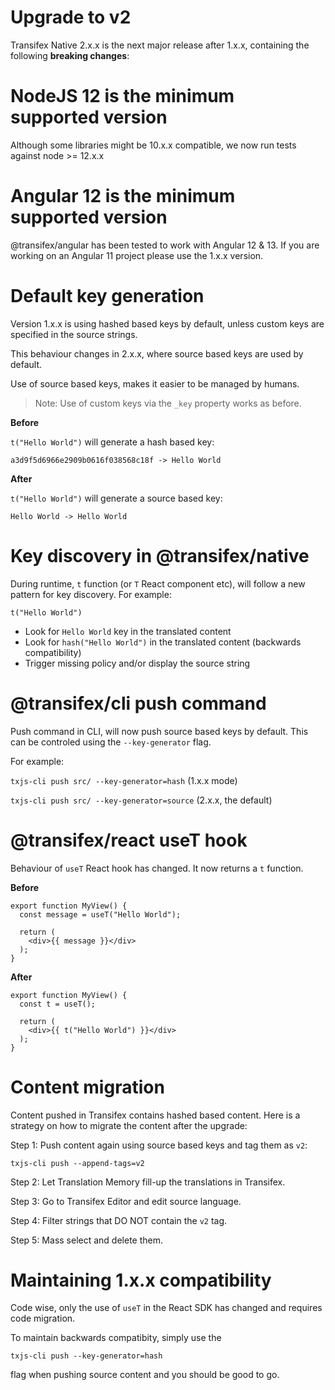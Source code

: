 # Upgrade to v2

Transifex Native 2.x.x is the next major release after 1.x.x,
containing the following **breaking changes**:

# NodeJS 12 is the minimum supported version

Although some libraries might be 10.x.x compatible, we now run tests
against node >= 12.x.x

# Angular 12 is the minimum supported version

@transifex/angular has been tested to work with Angular 12 & 13. If you are working
on an Angular 11 project please use the 1.x.x version.

# Default key generation

Version 1.x.x is using hashed based keys by default, unless
custom keys are specified in the source strings.

This behaviour changes in 2.x.x, where source based keys are used by default.

Use of source based keys, makes it easier to be managed by humans.

> Note: Use of custom keys via the `_key` property works as before.

**Before**

`t("Hello World")` will generate a hash based key:

`a3d9f5d6966e2909b0616f038568c18f -> Hello World`

**After**

`t("Hello World")` will generate a source based key:

`Hello World -> Hello World`

# Key discovery in @transifex/native

During runtime, `t` function (or `T` React component etc), will follow a new pattern for key discovery. For example:

`t("Hello World")`
- Look for `Hello World` key in the translated content
- Look for `hash("Hello World")` in the translated content (backwards compatibility)
- Trigger missing policy and/or display the source string

# @transifex/cli push command

Push command in CLI, will now push source based keys by default. This can be controled using the `--key-generator` flag.

For example:

`txjs-cli push src/ --key-generator=hash` (1.x.x mode)

`txjs-cli push src/ --key-generator=source` (2.x.x, the default)

# @transifex/react useT hook

Behaviour of `useT` React hook has changed. It now returns a `t` function.

**Before**

```
export function MyView() {
  const message = useT("Hello World");

  return (
    <div>{{ message }}</div>
  );
}
```

**After**

```
export function MyView() {
  const t = useT();

  return (
    <div>{{ t("Hello World") }}</div>
  );
}
```

# Content migration

Content pushed in Transifex contains hashed based content. Here is a strategy on how to migrate the content after the upgrade:

Step 1: Push content again using source based keys and tag them as `v2`:

```
txjs-cli push --append-tags=v2
```

Step 2: Let Translation Memory fill-up the translations in Transifex.

Step 3: Go to Transifex Editor and edit source language.

Step 4: Filter strings that DO NOT contain the `v2` tag.

Step 5: Mass select and delete them.

# Maintaining 1.x.x compatibility

Code wise, only the use of `useT` in the React SDK has changed and requires code migration.

To maintain backwards compatibity, simply use the

```txjs-cli push --key-generator=hash```

flag when pushing source content and you should be good to go.
